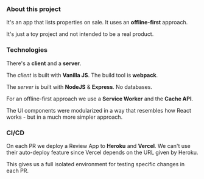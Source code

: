 ### About this project

It's an app that lists properties on sale. It uses an **offline-first** approach.

It's just a toy project and not intended to be a real product.

### Technologies

There's a **client** and a **server**.

The _client_ is built with **Vanilla JS**. The build tool is **webpack**.

The _server_ is built with **NodeJS** & **Express**. No databases.

For an offline-first approach we use a **Service Worker** and the **Cache API**.

The UI components were modularized in a way that resembles how React works - but in a much more simpler approach.

### CI/CD

On each PR we deploy a Review App to **Heroku** and **Vercel**. We can't use their auto-deploy feature since Vercel depends on the URL given by Heroku.

This gives us a full isolated environment for testing specific changes in each PR.
